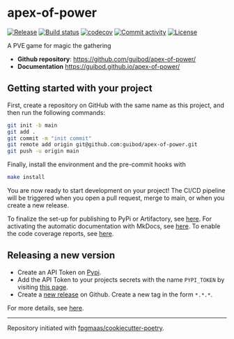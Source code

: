 # apex-of-power

[![Release](https://img.shields.io/github/v/release/guibod/apex-of-power)](https://img.shields.io/github/v/release/guibod/apex-of-power)
[![Build status](https://img.shields.io/github/actions/workflow/status/guibod/apex-of-power/main.yml?branch=main)](https://github.com/guibod/apex-of-power/actions/workflows/main.yml?query=branch%3Amain)
[![codecov](https://codecov.io/gh/guibod/apex-of-power/branch/main/graph/badge.svg)](https://codecov.io/gh/guibod/apex-of-power)
[![Commit activity](https://img.shields.io/github/commit-activity/m/guibod/apex-of-power)](https://img.shields.io/github/commit-activity/m/guibod/apex-of-power)
[![License](https://img.shields.io/github/license/guibod/apex-of-power)](https://img.shields.io/github/license/guibod/apex-of-power)

A PVE game for magic the gathering

- **Github repository**: <https://github.com/guibod/apex-of-power/>
- **Documentation** <https://guibod.github.io/apex-of-power/>

## Getting started with your project

First, create a repository on GitHub with the same name as this project, and then run the following commands:

``` bash
git init -b main
git add .
git commit -m "init commit"
git remote add origin git@github.com:guibod/apex-of-power.git
git push -u origin main
```

Finally, install the environment and the pre-commit hooks with 

```bash
make install
```

You are now ready to start development on your project! The CI/CD
pipeline will be triggered when you open a pull request, merge to main,
or when you create a new release.

To finalize the set-up for publishing to PyPi or Artifactory, see
[here](https://fpgmaas.github.io/cookiecutter-poetry/features/publishing/#set-up-for-pypi).
For activating the automatic documentation with MkDocs, see
[here](https://fpgmaas.github.io/cookiecutter-poetry/features/mkdocs/#enabling-the-documentation-on-github).
To enable the code coverage reports, see [here](https://fpgmaas.github.io/cookiecutter-poetry/features/codecov/).

## Releasing a new version

- Create an API Token on [Pypi](https://pypi.org/).
- Add the API Token to your projects secrets with the name `PYPI_TOKEN` by visiting 
[this page](https://github.com/guibod/apex-of-power/settings/secrets/actions/new).
- Create a [new release](https://github.com/guibod/apex-of-power/releases/new) on Github. 
Create a new tag in the form ``*.*.*``.

For more details, see [here](https://fpgmaas.github.io/cookiecutter-poetry/features/cicd/#how-to-trigger-a-release).

---

Repository initiated with [fpgmaas/cookiecutter-poetry](https://github.com/fpgmaas/cookiecutter-poetry).